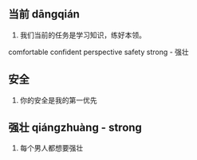 ## 当前 dāngqián

1. 我们当前的任务是学习知识，练好本领。

comfortable
confident
perspective
safety
strong - 强壮

## 安全

1. 你的安全是我的第一优先
## 强壮 qiángzhuàng - strong

1. 每个男人都想要强壮
